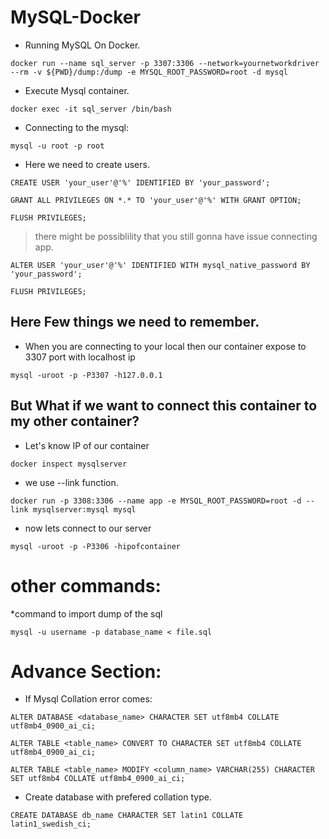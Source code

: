 # MySQL-Docker

* Running MySQL On Docker.
```
docker run --name sql_server -p 3307:3306 --network=yournetworkdriver  --rm -v ${PWD}/dump:/dump -e MYSQL_ROOT_PASSWORD=root -d mysql
```
* Execute Mysql container.
```
docker exec -it sql_server /bin/bash
```
* Connecting to the mysql:
```
mysql -u root -p root
```
* Here we need to create users.
```
CREATE USER 'your_user'@'%' IDENTIFIED BY 'your_password';
```
```
GRANT ALL PRIVILEGES ON *.* TO 'your_user'@'%' WITH GRANT OPTION;
```
```
FLUSH PRIVILEGES;
```

> there might be possiblility that you still gonna have issue connecting app.
```
ALTER USER 'your_user'@'%' IDENTIFIED WITH mysql_native_password BY 'your_password';
```
```
FLUSH PRIVILEGES;
```

## Here Few things we need to remember.
* When you are connecting to your local then our container expose to 3307 port with localhost ip
```
mysql -uroot -p -P3307 -h127.0.0.1
```
## But What if we want to connect this container to my other container?

* Let's know IP of our container
```
docker inspect mysqlserver
```
* we use --link function.
```
docker run -p 3308:3306 --name app -e MYSQL_ROOT_PASSWORD=root -d --link mysqlserver:mysql mysql
```
* now lets connect to our server
```
mysql -uroot -p -P3306 -hipofcontainer
```


# other commands:
*command to import dump of the sql
```
mysql -u username -p database_name < file.sql
```

# Advance Section:
* If Mysql Collation error comes:
```
ALTER DATABASE <database_name> CHARACTER SET utf8mb4 COLLATE utf8mb4_0900_ai_ci;
```
```
ALTER TABLE <table_name> CONVERT TO CHARACTER SET utf8mb4 COLLATE utf8mb4_0900_ai_ci;
```
```
ALTER TABLE <table_name> MODIFY <column_name> VARCHAR(255) CHARACTER SET utf8mb4 COLLATE utf8mb4_0900_ai_ci;
```
* Create database with prefered collation type.
```
CREATE DATABASE db_name CHARACTER SET latin1 COLLATE latin1_swedish_ci;
```
